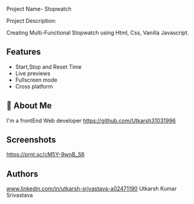 Project Name- Stopwatch

Project Description:

Creating Multi-Functional Stopwatch using Html, Css, Vanilla Javascript.



## Features

- Start,Stop and Reset Time
- Live previews
- Fullscreen mode
- Cross platform


## 🚀 About Me
I'm a frontEnd Web developer
https://github.com/Utkarsh31031996




## Screenshots 
https://prnt.sc/cM5Y-9wnB_S6
## Authors
www.linkedin.com/in/utkarsh-srivastava-a02471190
Utkarsh Kumar Srivastava
